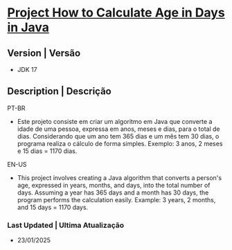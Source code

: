 # [Project How to Calculate Age in Days in Java](https://youtu.be/nVrzIHeQsa4)

## Version | Versão
- JDK 17

## Description | Descrição
PT-BR
- Este projeto consiste em criar um algoritmo em Java que converte a idade de uma pessoa, expressa em anos, meses e dias, para o total de dias. Considerando que um ano tem 365 dias e um mês tem 30 dias, o programa realiza o cálculo de forma simples.
  Exemplo: 3 anos, 2 meses e 15 dias = 1170 dias.

EN-US
- This project involves creating a Java algorithm that converts a person's age, expressed in years, months, and days, into the total number of days. Assuming a year has 365 days and a month has 30 days, the program performs the calculation easily. Example: 3 years, 2 months, and 15 days = 1170 days.

### Last Updated | Ultima Atualização
- 23/01/2025
